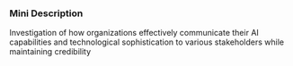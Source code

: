 ### Mini Description

Investigation of how organizations effectively communicate their AI capabilities and technological sophistication to various stakeholders while maintaining credibility
